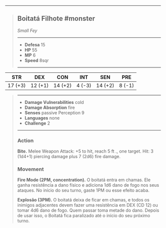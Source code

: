 ___
> ## Boitatá Filhote #monster
>*Small Fey*
> ___
> - **Defesa** 15
> - **HP** 55
> - **MP** 6
> - **Speed** 8sqr
>___
>
|   STR   |   DEX   |   CON   |  INT   |   SEN   |  PRE   |
|:-------:|:-------:|:-------:|:------:|:-------:|:------:|
| 17 (+3) | 12 (+1) | 14 (+2) | 4 (-3) | 14 (+2) | 8 (-1) |
>___
> - **Damage Vulnerabilities** cold
> - **Damage Absorption** fire
> - **Senses** passive Perception 9
> - **Languages** none
> - **Challenge** 2
> ___
> ### Action
> 
> **Bite.** Melee Weapon Attack: +5 to hit, reach 5 ft ., one target. Hit: 3 (1d4+1) piercing damage plus 7 (2d6) fire damage.
> 
> ### Movement
> 
> **Fire Mode (2PM, concentration).** O boitatá entra em chamas. Ele ganha resistência a dano físico e adiciona 1d6 dano de fogo nos seus ataques. No início do seu turno, gaste 1PM ou esse efeito acaba.
> 
> **Explosão (3PM).** O boitatá deixa de ficar em chamas, e todos os inimigos adjacentes devem fazer uma resistência em DEX (CD 12) ou tomar 4d6 dano de fogo. Quem passar toma metade do dano. Depois de usar isso, o Boitatá fica paralizado até o início do seu próximo turno.

